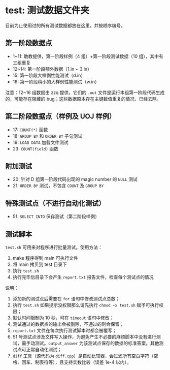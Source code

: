 # test: 测试数据文件夹

目前为止使用过的所有测试数据都放在这里，并按顺序编号。

## 第一阶段数据点

* 1~11: 助教提供，第一阶段样例（4 组）+第一阶段测试数据（10 组），其中有三组重复
* 12~14: 第一阶段额外数据（1.in ~ 3.in）
* 15: 第一阶段大样例性能测试（d.in）
* 16: 第一阶段稍小的大样例性能测试（w.in）

注意：12~16 组数据由 zzq 提供，它们的 `.out` 文件是运行本组第一阶段代码生成的，可能存在隐藏的 bug；这些数据原本存在主键数值重复的情况，已经去除。

## 第二阶段数据点（样例及 UOJ 样例）

* 17: `COUNT(*)` 函数
* 18: `GROUP BY` 和 `ORDER BY` 子句测试
* 19: `LOAD DATA` 加载文件测试
* 23: `COUNT(field)` 函数

## 附加测试

* 20: 针对 D 组第一阶段代码出现的 magic number 的 `NULL` 测试
* 21: `ORDER BY` 测试，不包含 `COUNT` 及 `GROUP BY`

## 特殊测试点（不进行自动化测试）

* 51: `SELECT INTO` 保存测试（第二阶段样例）

## 测试脚本

`test.sh` 可用来对程序进行批量测试。使用方法：

1. make 程序得到 main 可执行文件
2. 将 main 拷贝到 test 目录下
3. 执行 `test.sh`
4. 执行完毕后目录下会产生 `report.txt` 报告文件，检查每个测试点的情况

说明：

1. 添加新的测试点后需要在 `for` 语句中修改测试点总数；
2. 执行 `test.sh` 如果提示没权限那么请先执行 `chmod +x test.sh` 赋予可执行权限；
3. 默认时间限制为 10 秒，可在 `timeout` 语句中修改；
4. 测试通过的数据点的输出会被删除，不通过的则会保留；
5. `report.txt` 文件在每次执行测试脚本时都会被覆写；
6. 51 号测试点涉及文件写入操作，为避免产生不必要的麻烦脚本中没有进行测试，需手动测试。`output_answer` 为该测试点保存的数据的标准答案。其他测试点可正常自动化测试；
7. `diff` 工具（源代码为 `diff.cpp`）是自动比较器，会过滤所有空白字符（空格、回车、制表符等），且支持实数比较（误差 1e-4 以内）。
